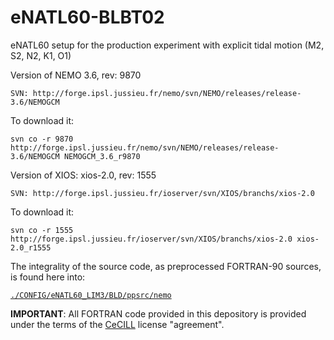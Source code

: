 # eNATL60-BLBT02


eNATL60 setup for the production experiment with explicit tidal motion (M2, S2, N2, K1, O1)

Version of NEMO 3.6, rev: 9870

`SVN: http://forge.ipsl.jussieu.fr/nemo/svn/NEMO/releases/release-3.6/NEMOGCM`

To download it:

    svn co -r 9870 http://forge.ipsl.jussieu.fr/nemo/svn/NEMO/releases/release-3.6/NEMOGCM NEMOGCM_3.6_r9870


Version of XIOS: xios-2.0, rev: 1555

`SVN: http://forge.ipsl.jussieu.fr/ioserver/svn/XIOS/branchs/xios-2.0`

To download it:

    svn co -r 1555 http://forge.ipsl.jussieu.fr/ioserver/svn/XIOS/branchs/xios-2.0 xios-2.0_r1555


The integrality of the source code, as preprocessed FORTRAN-90 sources, is found here into:

[`./CONFIG/eNATL60_LIM3/BLD/ppsrc/nemo`](https://github.com/meom-configurations/eNATL60_LIM3/tree/master/CONFIG/eNATL60-BLBT02/BLD/ppsrc/nemo)

**IMPORTANT**: All FORTRAN code provided in this depository is provided under the terms of the [CeCILL](https://github.com/meom-configurations/eNATL60-BLBT02/tree/master/CONFIG/eNATL60_LIM3/LICENSE) license "agreement". 
